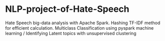 # NLP-project-of-Hate-Speech

Hate Speech big-data analysis with Apache Spark. Hashing TF-IDF method for efficient calculation.
Multiclass Classification using pyspark machine learning / Identifying Latent topics with unsupervised clustering


